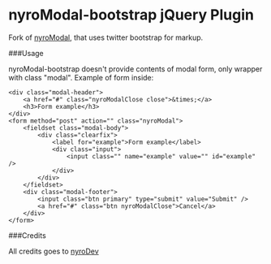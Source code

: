 nyroModal-bootstrap jQuery Plugin
=======================
Fork of [nyroModal](https://github.com/nyroDev/nyroModal), that uses twitter bootstrap for markup.

###Usage

nyroModal-bootstrap doesn't provide contents of modal form, only wrapper with class "modal". Example of form inside:

	<div class="modal-header">
		<a href="#" class="nyroModalClose close">&times;</a>
		<h3>Form example</h3>
	</div>
	<form method="post" action="" class="nyroModal">
		<fieldset class="modal-body">
			<div class="clearfix">
				<label for="example">Form example</label>
				<div class="input">
					<input class="" name="example" value="" id="example" />
				</div>
			</div>
		</fieldset>
		<div class="modal-footer">
			<input class="btn primary" type="submit" value="Submit" />
			<a href="#" class="btn nyroModalClose">Cancel</a>
		</div>
	</form>

###Credits

All credits goes to [nyroDev](https://github.com/nyroDev)